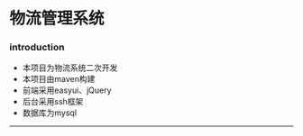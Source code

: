 
# 物流管理系统
### introduction
* 本项目为物流系统二次开发
* 本项目由maven构建
* 前端采用easyui、jQuery
* 后台采用ssh框架
* 数据库为mysql
---

